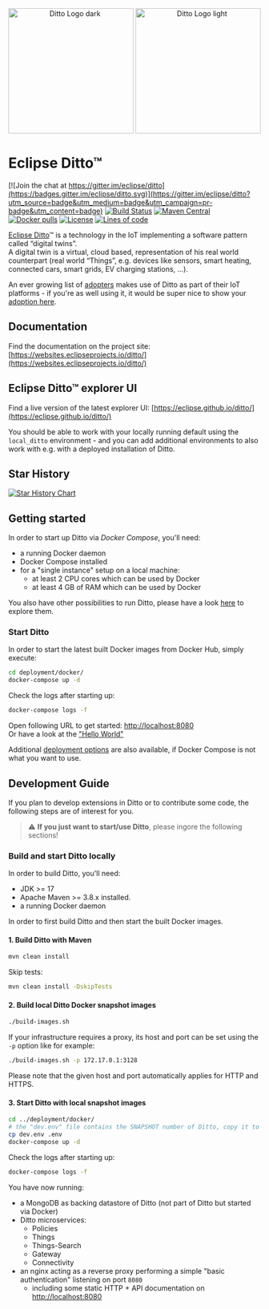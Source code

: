 <div align="center">
  <img src="https://raw.githubusercontent.com/eclipse/ditto/master/logo/ditto_fordarkbg.svg?sanitize=true#gh-dark-mode-only" alt="Ditto Logo dark" height="250">
  <img src="https://raw.githubusercontent.com/eclipse/ditto/master/logo/ditto.svg?sanitize=true#gh-light-mode-only" alt="Ditto Logo light" height="250">
</div>


# Eclipse Ditto™

[![Join the chat at https://gitter.im/eclipse/ditto](https://badges.gitter.im/eclipse/ditto.svg)](https://gitter.im/eclipse/ditto?utm_source=badge&utm_medium=badge&utm_campaign=pr-badge&utm_content=badge)
[![Build Status](https://github.com/eclipse/ditto/workflows/build/badge.svg)](https://github.com/eclipse/ditto/actions?query=workflow%3Abuild)
[![Maven Central](https://img.shields.io/maven-central/v/org.eclipse.ditto/ditto?label=maven)](https://search.maven.org/search?q=g:org.eclipse.ditto)
[![Docker pulls](https://img.shields.io/docker/pulls/eclipse/ditto-things.svg)](https://hub.docker.com/search?q=eclipse%2Fditto&type=image)
[![License](https://img.shields.io/badge/License-EPL%202.0-green.svg)](https://opensource.org/licenses/EPL-2.0)
[![Lines of code](https://img.shields.io/badge/dynamic/xml.svg?label=Lines%20of%20code&url=https%3A%2F%2Fwww.openhub.net%2Fprojects%2Feclipse-ditto.xml%3Fapi_key%3D11ac3aa12a364fd87b461559a7eedcc53e18fb5a4cf1e43e02cb7a615f1f3d4f&query=%2Fresponse%2Fresult%2Fproject%2Fanalysis%2Ftotal_code_lines&colorB=lightgrey)](https://www.openhub.net/p/eclipse-ditto)

[Eclipse Ditto](https://websites.eclipseprojects.io/ditto/)™ is a technology in the IoT implementing a software pattern called “digital twins”.  
A digital twin is a virtual, cloud based, representation of his real world counterpart (real world “Things”, e.g. devices like sensors, smart heating, connected cars, smart grids, EV charging stations, …).

An ever growing list of [adopters](https://iot.eclipse.org/adopters/?#iot.ditto) makes use of Ditto as part of their IoT platforms - if you're as well using it, it would be super nice to show your [adoption here](https://iot.eclipse.org/adopters/how-to-be-listed-as-an-adopter/).

## Documentation

Find the documentation on the project site: [https://websites.eclipseprojects.io/ditto/](https://websites.eclipseprojects.io/ditto/)

## Eclipse Ditto™ explorer UI

Find a live version of the latest explorer UI: [https://eclipse.github.io/ditto/](https://eclipse.github.io/ditto/)

You should be able to work with your locally running default using the `local_ditto` environment - and you can add additional environments to also work with e.g. with a deployed installation of Ditto.

## Star History

[![Star History Chart](https://api.star-history.com/svg?repos=eclipse/ditto&type=Date)](https://star-history.com/?secret=Z2hwXzJERUNBUmFRa09KM3BvdTFMUkJ1Y3VnY25FV3hxVjNBM3hEVQ==#eclipse/ditto&Date)

## Getting started

In order to start up Ditto via *Docker Compose*, you'll need:
* a running Docker daemon
* Docker Compose installed
* for a "single instance" setup on a local machine:
  * at least 2 CPU cores which can be used by Docker
  * at least 4 GB of RAM which can be used by Docker

You also have other possibilities to run Ditto, please have a look [here](https://github.com/eclipse/ditto/tree/master/deployment) to explore them.

### Start Ditto

In order to start the latest built Docker images from Docker Hub, simply execute:

```bash
cd deployment/docker/
docker-compose up -d
```

Check the logs after starting up:
```bash
docker-compose logs -f
```

Open following URL to get started: [http://localhost:8080](http://localhost:8080)<br/>
Or have a look at the ["Hello World"](https://eclipse.org/ditto/intro-hello-world.html)

Additional [deployment options](deployment/) are also available, if Docker Compose is not what you want to use.

## Development Guide

If you plan to develop extensions in Ditto or to contribute some code, the following steps are of interest for you.

> :warning: **If you just want to start/use Ditto**, please ingore the following sections! 

### Build and start Ditto locally

In order to build Ditto, you'll need:
* JDK >= 17 
* Apache Maven >= 3.8.x installed.
* a running Docker daemon

In order to first build Ditto and then start the built Docker images.

#### 1. Build Ditto with Maven
```bash
mvn clean install
```

Skip tests:
```bash
mvn clean install -DskipTests
```

#### 2. Build local Ditto Docker snapshot images
```bash
./build-images.sh
```
If your infrastructure requires a proxy, its host and port can be set using the `-p` option like for example:
```bash
./build-images.sh -p 172.17.0.1:3128
```
Please note that the given host and port automatically applies for HTTP and HTTPS.

#### 3. Start Ditto with local snapshot images
```bash
cd ../deployment/docker/
# the "dev.env" file contains the SNAPSHOT number of Ditto, copy it to ".env" so that docker compose uses it:
cp dev.env .env
docker-compose up -d
```

Check the logs after starting up:
```bash
docker-compose logs -f
```

You have now running:
* a MongoDB as backing datastore of Ditto (not part of Ditto but started via Docker)
* Ditto microservices:
   * Policies
   * Things
   * Things-Search
   * Gateway
   * Connectivity
* an nginx acting as a reverse proxy performing a simple "basic authentication" listening on port `8080`
   * including some static HTTP + API documentation on [http://localhost:8080](http://localhost:8080)
